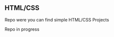 HTML/CSS
------------------------------------------------

Repo were you can find simple HTML/CSS Projects

Repo in progress